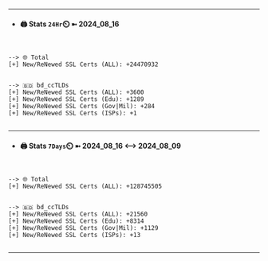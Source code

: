 

---
- #### 🖨️ **Stats** `24Hr`⏲️ ➼ 2024_08_16
```console


--> 🌐 Total
[+] New/ReNewed SSL Certs (ALL): +24470932


--> 🇧🇩 bd_ccTLDs
[+] New/ReNewed SSL Certs (ALL): +3600
[+] New/ReNewed SSL Certs (Edu): +1289
[+] New/ReNewed SSL Certs (Gov|Mil): +284
[+] New/ReNewed SSL Certs (ISPs): +1


```

---
- #### 🖨️ **Stats** `7Days`⏲️ ➼ 2024_08_16 <--> 2024_08_09
```console


--> 🌐 Total
[+] New/ReNewed SSL Certs (ALL): +128745505


--> 🇧🇩 bd_ccTLDs
[+] New/ReNewed SSL Certs (ALL): +21560
[+] New/ReNewed SSL Certs (Edu): +8314
[+] New/ReNewed SSL Certs (Gov|Mil): +1129
[+] New/ReNewed SSL Certs (ISPs): +13


```

---

